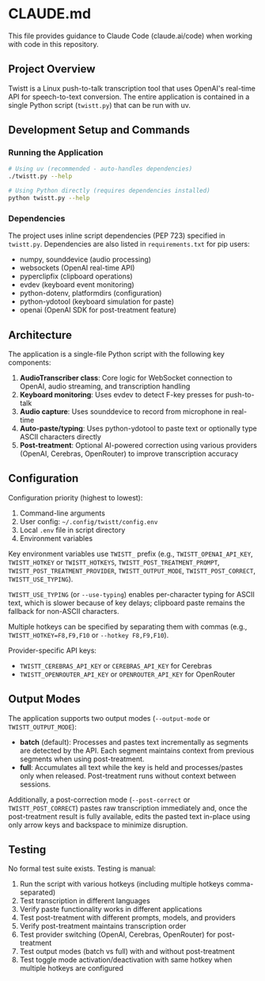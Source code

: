 # CLAUDE.md

This file provides guidance to Claude Code (claude.ai/code) when working with code in this repository.

## Project Overview

Twistt is a Linux push-to-talk transcription tool that uses OpenAI's real-time API for speech-to-text conversion. The entire application is contained in a single Python script (`twistt.py`) that can be run with uv.

## Development Setup and Commands

### Running the Application

```bash
# Using uv (recommended - auto-handles dependencies)
./twistt.py --help

# Using Python directly (requires dependencies installed)
python twistt.py --help
```

### Dependencies

The project uses inline script dependencies (PEP 723) specified in `twistt.py`. Dependencies are also listed in `requirements.txt` for pip users:
- numpy, sounddevice (audio processing)
- websockets (OpenAI real-time API)
- pyperclipfix (clipboard operations)
- evdev (keyboard event monitoring)
- python-dotenv, platformdirs (configuration)
- python-ydotool (keyboard simulation for paste)
- openai (OpenAI SDK for post-treatment feature)

## Architecture

The application is a single-file Python script with the following key components:

1. **AudioTranscriber class**: Core logic for WebSocket connection to OpenAI, audio streaming, and transcription handling
2. **Keyboard monitoring**: Uses evdev to detect F-key presses for push-to-talk
3. **Audio capture**: Uses sounddevice to record from microphone in real-time
4. **Auto-paste/typing**: Uses python-ydotool to paste text or optionally type ASCII characters directly
5. **Post-treatment**: Optional AI-powered correction using various providers (OpenAI, Cerebras, OpenRouter) to improve transcription accuracy

## Configuration

Configuration priority (highest to lowest):
1. Command-line arguments
2. User config: `~/.config/twistt/config.env`
3. Local `.env` file in script directory
4. Environment variables

Key environment variables use `TWISTT_` prefix (e.g., `TWISTT_OPENAI_API_KEY`, `TWISTT_HOTKEY` or `TWISTT_HOTKEYS`, `TWISTT_POST_TREATMENT_PROMPT`, `TWISTT_POST_TREATMENT_PROVIDER`, `TWISTT_OUTPUT_MODE`, `TWISTT_POST_CORRECT`, `TWISTT_USE_TYPING`).

`TWISTT_USE_TYPING` (or `--use-typing`) enables per-character typing for ASCII text, which is slower because of key delays; clipboard paste remains the fallback for non-ASCII characters.

Multiple hotkeys can be specified by separating them with commas (e.g., `TWISTT_HOTKEY=F8,F9,F10` or `--hotkey F8,F9,F10`).

Provider-specific API keys:
- `TWISTT_CEREBRAS_API_KEY` or `CEREBRAS_API_KEY` for Cerebras
- `TWISTT_OPENROUTER_API_KEY` or `OPENROUTER_API_KEY` for OpenRouter

## Output Modes

The application supports two output modes (`--output-mode` or `TWISTT_OUTPUT_MODE`):
- **batch** (default): Processes and pastes text incrementally as segments are detected by the API. Each segment maintains context from previous segments when using post-treatment.
- **full**: Accumulates all text while the key is held and processes/pastes only when released. Post-treatment runs without context between sessions.

Additionally, a post-correction mode (`--post-correct` or `TWISTT_POST_CORRECT`) pastes raw transcription immediately and, once the post-treatment result is fully available, edits the pasted text in-place using only arrow keys and backspace to minimize disruption.

## Testing

No formal test suite exists. Testing is manual:
1. Run the script with various hotkeys (including multiple hotkeys comma-separated)
2. Test transcription in different languages
3. Verify paste functionality works in different applications
4. Test post-treatment with different prompts, models, and providers
5. Verify post-treatment maintains transcription order
6. Test provider switching (OpenAI, Cerebras, OpenRouter) for post-treatment
7. Test output modes (batch vs full) with and without post-treatment
8. Test toggle mode activation/deactivation with same hotkey when multiple hotkeys are configured
